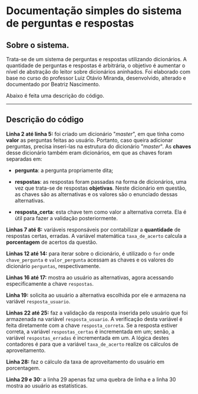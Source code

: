 # Documentação simples do sistema de perguntas e respostas

## Sobre o sistema.
Trata-se de um sistema de perguntas e respostas utilizando dicionários.
A quantidade de perguntas e respostas é arbitrária, o objetivo é aumentar
o nível de abstração do leitor sobre dicionários aninhados. Foi elaborado
com base no curso do professor Luiz Otávio Miranda, desenvolvido, alterado e 
documentado por Beatriz Nascimento.

Abaixo é feita uma descrição do código.

---

## Descrição do código
**Linha 2 até linha 5:** foi criado um dicionário "*master*", em que
tinha como **valor** as perguntas feitas ao usuário. Portanto, caso
queira adicionar perguntas, precisa inseri-las na estrutura do dicionário
"*master*". As **chaves** desse dicionário também eram dicionários, em que
as chaves foram separadas em:

- **pergunta**: a pergunta propriamente dita;

- **respostas**: as respostas foram passadas na forma de dicionários, uma
vez que trata-se de respostas **objetivas**. Neste dicionário em questão,
as chaves são as alternativas e os valores são o enunciado dessas 
alternativas.

- **resposta_certa**: esta chave tem como valor a alternativa correta.
Ela é útil para fazer a validação posteriormente.

**Linhas 7 até 8:** variáveis responsáveis por contabilizar a 
**quantidade** de respostas certas, erradas. A variável matemática
```taxa_de_acerto``` calcula a **porcentagem** de acertos da questão.

**Linhas 12 até 14:** para iterar sobre o dicionário, é utilizado o `for`
onde `chave_pergunta` e `valor_pergunta` acessam as chaves e os valores 
do dicionário `perguntas`, respectivamente.

**Linhas 16 até 17:** mostra ao usuário as alternativas, agora acessando
especificamente a chave `respostas`.

**Linha 19:** solicita ao usuário a alternativa escolhida por ele e 
armazena na variável `resposta_usuario`.

**Linhas 22 até 25:** faz a validação da resposta inserida pelo usuário
que foi armazenada na variável `resposta_usuario`. A verificação desta 
variável é feita diretamente com a chave `resposta_correta`. Se a
resposta estiver correta, a variável `respostas_certas` é incrementada
em um; senão, a variável `respostas_erradas` é incrementada em um. A
lógica destes contadores é para que a variável `taxa_de_acerto` realize
os cálculos de aproveitamento.

**Linha 28:** faz o cálculo da taxa de aproveitamento do usuário em porcentagem.

**Linha 29 e 30:** a linha 29 apenas faz uma quebra de linha e a linha 30
mostra ao usuário as estatísticas.